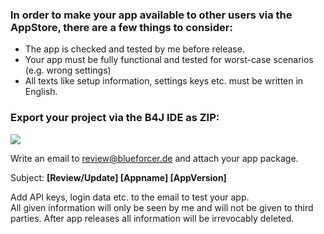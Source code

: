 ### In order to make your app available to other users via the AppStore, there are a few things to consider:

- The app is checked and tested by me before release.
- Your app must be fully functional and tested for worst-case scenarios (e.g. wrong settings)
- All texts like setup information, settings keys etc. must be written in English. 

### Export your project via the B4J IDE as ZIP:  

![](..\assets\zip.jpg)

Write an email to review@blueforcer.de and attach your app package.

Subject: **[Review/Update] [Appname] [AppVersion]**

Add API keys, login data etc. to the email to test your app.  
All given information will only be seen by me and will not be given to third parties. After app releases all information will be irrevocably deleted.